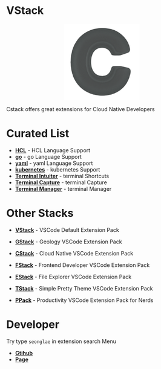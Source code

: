 # VStack
<p align="center"><img width="200"alt="vstack" src="images/logo.png"/></p>

Cstack offers great extensions for Cloud Native Developers

# Curated List

- [**HCL**]() - HCL Language Support
- [**go**]() - go Language Support
- [**yaml**]() - yaml Language Support
- [**kubernetes**]() - kubernetes Support
- [**Terminal Intuiter**]() - terminal Shortcuts
- [**Terminal Capture**]() - terminal Capture
- [**Terminal Manager**]() - terminal Manager


# Other Stacks
- [**VStack**](https://marketplace.visualstudio.com/items?itemName=seonglae.vstack) -  VSCode Default Extension Pack

- [**GStack**](https://marketplace.visualstudio.com/items?itemName=seonglae.gstack) - Geology VSCode Extension Pack

- [**CStack**](https://marketplace.visualstudio.com/items?itemName=seonglae.cstack) - Cloud Native VSCode Extension Pack

- [**FStack**](https://marketplace.visualstudio.com/items?itemName=seonglae.fstack) - Frontend Developer VSCode Extension Pack

- [**EStack**](https://marketplace.visualstudio.com/items?itemName=seonglae.estack) - File Explorer VSCode Extension Pack

- [**TStack**](https://marketplace.visualstudio.com/items?itemName=seonglae.tstack) - Simple Pretty Theme VSCode Extension Pack

- [**PPack**](https://marketplace.visualstudio.com/items?itemName=seonglae.pstack) - Productivity VSCode Extension Pack for Nerds


# Developer
Try type `seonglae` in extension search Menu
- [**Gtihub**](https://github.com/seonglae)
- [**Page**](https://www.seongland.com)


